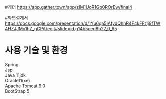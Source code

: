 #게더
https://app.gather.town/app/zIM1UoR1Gb0ROrEw/final4  

#화면설계서
https://docs.google.com/presentation/d/1Yu6qa5IAfydQhnR4F4kFFt1j9fTW4HZJJMx1hZ_gCPA/edit#slide=id.g14b5ced8b27_0_65  

# 사용 기술 및 환경  
Spring  
Jsp  
Java 11jdk  
Oracle11(xe)  
Apache Tomcat 9.0  
BootStrap 5  



